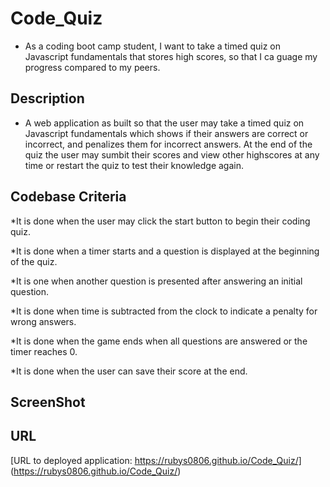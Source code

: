 # Code_Quiz
* As a coding boot camp student, I want to take a timed quiz on Javascript fundamentals that stores high scores, so that I ca guage my progress compared to my peers.

## Description 

* A web application as built so that the user may take a timed quiz on Javascript fundamentals which shows if their answers are correct or incorrect, and penalizes 
them for incorrect answers. At the end of the quiz the user may sumbit their scores and view other highscores at any time or restart the quiz to test their
knowledge again. 

## Codebase Criteria

*It is done when the user may click the start button to begin their coding quiz.

*It is done when a timer starts and a question is displayed at the beginning of the quiz. 

*It is one when another question is presented after answering an initial question. 

*It is done when time is subtracted from the clock to indicate a penalty for wrong answers. 

*It is done when the game ends when all questions are answered or the timer reaches 0. 

*It is done when the user can save their score at the end. 

## ScreenShot


## URL
[URL to deployed application: https://rubys0806.github.io/Code_Quiz/] (https://rubys0806.github.io/Code_Quiz/)
